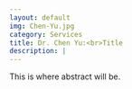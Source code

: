 ```yaml
---
layout: default
img: Chen-Yu.jpg
category: Services
title: Dr. Chen Yu:<br>Title
description: |
---
```

  This is where abstract will be.